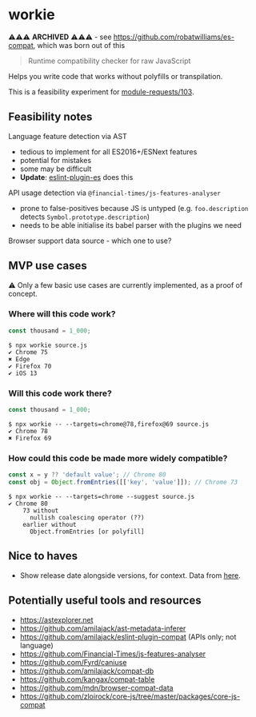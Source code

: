 # workie

⚠️⚠️⚠️ **ARCHIVED** ⚠️⚠️⚠️ - see https://github.com/robatwilliams/es-compat, which was born out of this

> Runtime compatibility checker for raw JavaScript

Helps you write code that works without polyfills or transpilation.

This is a feasibility experiment for [module-requests/103](https://github.com/sindresorhus/module-requests/issues/103).

## Feasibility notes

Language feature detection via AST

- tedious to implement for all ES2016+/ESNext features
- potential for mistakes
- some may be difficult
- **Update**: [eslint-plugin-es](https://github.com/mysticatea/eslint-plugin-es) does this

API usage detection via `@financial-times/js-features-analyser`

- prone to false-positives because JS is untyped (e.g. `foo.description` detects `Symbol.prototype.description`)
- needs to be able initialise its babel parser with the plugins we need

Browser support data source - which one to use?

## MVP use cases

⚠️ Only a few basic use cases are currently implemented, as a proof of concept.

### Where will this code work?

```javascript
const thousand = 1_000;
```

```
$ npx workie source.js
✔ Chrome 75
✖ Edge
✔ Firefox 70
✔ iOS 13
```

### Will this code work there?

```javascript
const thousand = 1_000;
```

```
$ npx workie -- --targets=chrome@78,firefox@69 source.js
✔ Chrome 78
✖ Firefox 69
```

### How could this code be made more widely compatible?

```javascript
const x = y ?? 'default value'; // Chrome 80
const obj = Object.fromEntries([['key', 'value']]); // Chrome 73
```

```
$ npx workie -- --targets=chrome --suggest source.js
✔ Chrome 80
    73 without
      nullish coalescing operator (??)
    earlier without
      Object.fromEntries [or polyfill]
```

## Nice to haves

- Show release date alongside versions, for context. Data from [here](https://github.com/mdn/browser-compat-data/tree/master/browsers).

## Potentially useful tools and resources

- https://astexplorer.net
- https://github.com/amilajack/ast-metadata-inferer
- https://github.com/amilajack/eslint-plugin-compat (APIs only; not language)
- https://github.com/Financial-Times/js-features-analyser
- https://github.com/Fyrd/caniuse
- https://github.com/amilajack/compat-db
- https://github.com/kangax/compat-table
- https://github.com/mdn/browser-compat-data
- https://github.com/zloirock/core-js/tree/master/packages/core-js-compat
